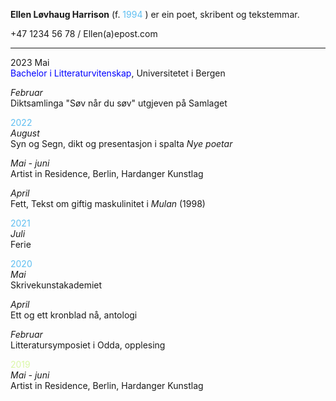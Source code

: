 **Ellen Løvhaug Harrison** (f. <span style="color:#5ebef1">1994</span>  ) er ein poet, skribent og tekstemmar.

+47 1234 56 78 / Ellen(a)epost.com   

----
2023 
Mai  
<span style="color:blue">Bachelor i Litteraturvitenskap</span>, Universitetet i Bergen  

*Februar*  
Diktsamlinga "Søv når du søv" utgjeven på Samlaget  
  
  
<span style="color:#5ebef1">2022</span>  
*August*  
Syn og Segn, dikt og presentasjon i spalta *Nye poetar*  

*Mai - juni*  
Artist in Residence, Berlin, Hardanger Kunstlag
  
*April*  
Fett, Tekst om giftig maskulinitet i *Mulan* (1998)  
   
   
<span style="color:#5ebef1">2021</span>  
*Juli*  
Ferie  
  
  
<span style="color:#5ebef1">2020</span>   
*Mai*  
Skrivekunstakademiet  
  
*April*  
Ett og ett kronblad nå, antologi  
  
*Februar*  
Litteratursymposiet i Odda, opplesing
  
  
<span style="color:#DAF7A6">2019</span>  
*Mai - juni*  
Artist in Residence, Berlin, Hardanger Kunstlag
